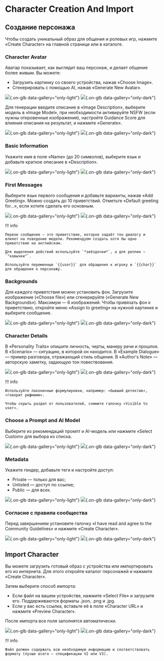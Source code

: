 # Character Creation And Import

## Создание персонажа

Чтобы создать уникальный образ для общения и ролевых игр, нажмите «Create Character» на главной странице или в каталоге.

### Character Avatar

Аватар показывает, как выглядит ваш персонаж, и делает общение более живым. Вы можете:

- Загрузить картинку со своего устройства, нажав «Choose Image».
- Сгенерировать с помощью AI, нажав «Generate New Avatar».

![](/assets/image/character/3.png#only-light){.on-glb data-gallery="only-light"}
![](/assets/image/character/3_dark.png#only-dark){.on-glb data-gallery="only-dark"}

Для генерации введите описание в «Image Description», выберите модель в «Image Model», при необходимости активируйте NSFW (если нужны откровенные изображения), настройте Guidance Score для влияния описания на результат, и нажмите «Generate».

![](/assets/image/character/4.png#only-light){.on-glb data-gallery="only-light"}
![](/assets/image/character/4_dark.png#only-dark){.on-glb data-gallery="only-dark"}

### Basic Information

Укажите имя в поле «Name» (до 20 символов), выберите язык и добавьте краткое описание в «Description».

![](/assets/image/character/5.png#only-light){.on-glb data-gallery="only-light"}
![](/assets/image/character/5_dark.png#only-dark){.on-glb data-gallery="only-dark"}

### First Messages

Выберите язык первого сообщения и добавьте варианты, нажав «Add Greeting». Можно создать до 10 приветствий. Отметьте «Default greeting for...», если хотите сделать его основным.

![](/assets/image/character/6.png#only-light){.on-glb data-gallery="only-light"}
![](/assets/image/character/6_dark.png#only-dark){.on-glb data-gallery="only-dark"}

!!! info

	Первое сообщение — это приветствие, которое задаёт тон диалогу и влияет на поведение модели. Рекомендуем создать хотя бы одно приветствие на английском.

	Для выделения действий используйте `*звёздочки*`, а для реплик — `"кавычки"`.

	Используйте переменные `{{user}}` для обращения к игроку и `{{char}}` для обращения к персонажу.

### Backgrounds

Для каждого приветствия можно установить фон. Загрузите изображение («Choose file») или сгенерируйте («Generate New Backgrounds»). Максимум — 6 изображений. Чтобы привязать фон к приветствию, откройте меню «Assign to greeting» на нужной картинке и выберите сообщение.

![](/assets/image/character/7.png#only-light){.on-glb data-gallery="only-light"}
![](/assets/image/character/7_dark.png#only-dark){.on-glb data-gallery="only-dark"}

### Character Details

В «Personality Traits» опишите личность, черты, манеру речи и прошлое. В «Scenario» — ситуацию, в которой он находится. В «Example Dialogue» — пример разговора, отражающий стиль общения. В «Author's Note» — авторскую заметку, задающую тон повествования.

![](/assets/image/character/8.png#only-light){.on-glb data-gallery="only-light"}
![](/assets/image/character/8_dark.png#only-dark){.on-glb data-gallery="only-dark"}

!!! info

	Используйте лаконичные формулировки, например: «бывший детектив», «говорит рифмами».

	Чтобы скрыть раздел от пользователей, снимите галочку «Visible to user».

### Choose a Prompt and AI Model

Выберите из рекомендаций промпт и AI-модель или нажмите «Select Custom» для выбора из списка.

![](/assets/image/character/9.png#only-light){.on-glb data-gallery="only-light"}
![](/assets/image/character/9_dark.png#only-dark){.on-glb data-gallery="only-dark"}

### Metadata

Укажите гендер, добавьте теги и настройте доступ:

- Private — только для вас;
- Unlisted — доступ по ссылке;
- Public — для всех.

![](/assets/image/character/10.png#only-light){.on-glb data-gallery="only-light"}
![](/assets/image/character/10_dark.png#only-dark){.on-glb data-gallery="only-dark"}

### Согласие с правила сообщества

Перед завершением установите галочку «I have read and agree to the Community Guidelines» и нажмите «Create Character».

![](/assets/image/character/11.png#only-light){.on-glb data-gallery="only-light"}
![](/assets/image/character/11_dark.png#only-dark){.on-glb data-gallery="only-dark"}

## Import Character

Вы можете загрузить готовый образ с устройства или импортировать его из интернета. Для этого откройте каталог персонажей и нажмите «Create Character».

Затем выберите способ импорта:

- Если файл на вашем устройстве, нажмите «Select File» и загрузите его. Поддерживаются форматы .json, .png и .jpg.
- Если у вас есть ссылка, вставьте её в поле «Character URL» и нажмите «Preview Character».

После импорта все поля заполнятся автоматически.

![](/assets/image/character/12.png#only-light){.on-glb data-gallery="only-light"}
![](/assets/image/character/12_dark.png#only-dark){.on-glb data-gallery="only-dark"}

!!! info

	Файл должен содержать всю необходимую информацию и соответствовать формату (лучше всего — спецификации V2 или V3).